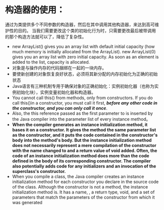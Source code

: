 # 构造器的使用：
  通过为类提供多个不同参数的构造器，然后在其中调用其他构造器，来达到高可维护性的目的。
  当我们需要更改这个类的初始化行为时，只需要更改最后被带调用的那个构造方法就可以了，降低了复杂性。
* new ArrayList() gives you an array list with default initial capacity (how much memory is initially allocated from the ArrayList). new ArrayList(0) gives you an array list with zero initial capacity. As soon as an element is added to the list, capacity is allocated.
* 对象是与操作内存的代码捆绑在一起的一块内存。
* 要使新创建的对象恢复良好状态，必须将其新分配的内存初始化为正确的初始状态
* Java语言有三种机制专用于确保对象的正确初始化：实例初始化器（也称为实例初始化块），实例变量初始化器和构造器。
* You cannot call this() from methods, only from constructors. If you do call this()in a constructor, you must call it first, ___before any other code in the constructor, and you can only call it once___.
* Also, the this reference passed as the first parameter to <init> is inserted by the Java compiler into the parameter list of every instance method。
* __When the compiler generates an instance initialization method, it bases it on a constructor. It gives the method the same parameter list as the constructor, and it puts the code contained in the constructor's body into the method's body. But the instance initialization method does not necessarily represent a mere compilation of the constructor with the name changed to <init> and a return value of void added. Often, the code of an instance initialization method does more than the code defined in the body of its corresponding constructor. The compiler also potentially adds code for any initializers and an invocation of the superclass's constructor.__
* When you compile a class, the Java compiler creates an instance initialization method for each constructor you declare in the source code of the class. Although the constructor is not a method, the instance initialization method is. It has a name, <init>, a return type, void, and a set of parameters that match the parameters of the constructor from which it was generated